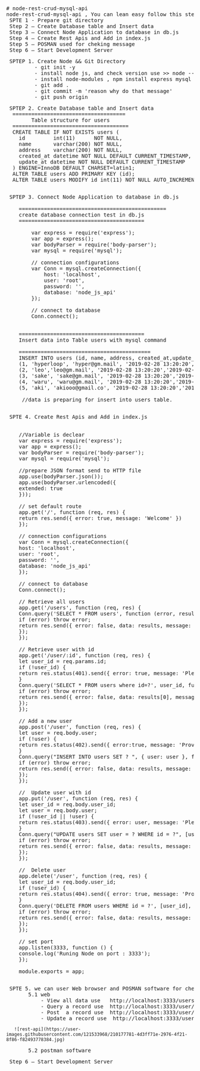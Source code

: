 <pre>
# node-rest-crud-mysql-api
node-rest-crud-mysql-api , You can lean easy follow this step
 SPTE 1 - Prepare git directory
 Step 2 – Create Database table and Insert data
 Step 3 – Connect Node Application to database in db.js
 Step 4 – Create Rest Apis and Add in index.js
 Step 5 – POSMAN used for cheking message
 Step 6 – Start Development Server
</pre>

<pre>
 SPTEP 1. Create Node && Git Directory 
         - git init -y
         - install node js, and check version use >> node --version
         - install node-modules , npm install express mysql mysql2 cors body-parsher
         - git add .
         - git commit -m 'reason why do that message'
         - git push origin         
</pre>

<pre>
 SPTEP 2. Create Database table and Insert data
  ====================================
        Table structure for users
  =====================================
  CREATE TABLE IF NOT EXISTS users (
    id         int(11)      NOT NULL,
    name       varchar(200) NOT NULL,
    address    varchar(200) NOT NULL,
    created_at datetime NOT NULL DEFAULT CURRENT_TIMESTAMP,
    update_at datetime NOT NULL DEFAULT CURRENT_TIMESTAMP
  ) ENGINE=InnoDB DEFAULT CHARSET=latin1;
  ALTER TABLE users ADD PRIMARY KEY (id);
  ALTER TABLE users MODIFY id int(11) NOT NULL AUTO_INCREMENT;

</pre>

<pre>
 SPTEP 3. Connect Node Application to database in db.js

    ===============================================
    create database connection test in db.js
    ========================================
    
        var express = require('express');
        var app = express();
        var bodyParser = require('body-parser');
        var mysql = require('mysql');

        // connection configurations
        var Conn = mysql.createConnection({
            host: 'localhost',
            user: 'root',
            password: '',
            database: 'node_js_api'
        });
        
        // connect to database
        Conn.connect(); 


    ========================================
    Insert data into Table users with mysql command

    ==========================================
    INSERT INTO users (id, name, address, created_at,update_at) VALUES
    (1, 'hyperloop', 'hyper@gm.mail', '2019-02-28 13:20:20','2019-02-28 13:20:20'),
    (2, 'leo','leo@gm.mail', '2019-02-28 13:20:20','2019-02-28 13:20:20'),
    (3, 'sake', 'sake@gm.mail', '2019-02-28 13:20:20','2019-02-28 13:20:20'),
    (4, 'waru', 'waru@gm.mail', '2019-02-28 13:20:20','2019-02-28 13:20:20'),
    (5, 'aki', 'akiooo@gmail.co', '2019-02-28 13:20:20','2019-02-28 13:20:20');

     //data is preparing for insert into users table.

</pre>

<pre>
 SPTE 4. Create Rest Apis and Add in index.js
        

    //Variable is declear 
    var express = require('express');
    var app = express();
    var bodyParser = require('body-parser');
    var mysql = require('mysql');

    //prepare JSON format send to HTTP file
    app.use(bodyParser.json());
    app.use(bodyParser.urlencoded({
    extended: true
    }));

    // set default route 
    app.get('/', function (req, res) {
    return res.send({ error: true, message: 'Welcome' })
    });

    // connection configurations
    var Conn = mysql.createConnection({
    host: 'localhost',
    user: 'root',
    password: '',
    database: 'node_js_api'
    });

    // connect to database
    Conn.connect(); 

    // Retrieve all users 
    app.get('/users', function (req, res) {
    Conn.query('SELECT * FROM users', function (error, results, fields) {
    if (error) throw error;
    return res.send({ error: false, data: results, message: 'users list.' });
    });
    });

    // Retrieve user with id 
    app.get('/user/:id', function (req, res) {
    let user_id = req.params.id;
    if (!user_id) {
    return res.status(401).send({ error: true, message: 'Please provide user_id' });
    }
    Conn.query('SELECT * FROM users where id=?', user_id, function (error, results, fields) {
    if (error) throw error;
    return res.send({ error: false, data: results[0], message: 'users list.' });
    });
    });

    // Add a new user  
    app.post('/user', function (req, res) {
    let user = req.body.user;
    if (!user) {
    return res.status(402).send({ error:true, message: 'Provide user' });
    }
    Conn.query("INSERT INTO users SET ? ", { user: user }, function (error, results, fields) {
    if (error) throw error;
    return res.send({ error: false, data: results, message: 'Created successfully.' });
    });
    });

    //  Update user with id
    app.put('/user', function (req, res) {
    let user_id = req.body.user_id;
    let user = req.body.user;
    if (!user_id || !user) {
    return res.status(403).send({ error: user, message: 'Please provide user and user_id' });
    }
    Conn.query("UPDATE users SET user = ? WHERE id = ?", [user, user_id], function (error, results, fields) {
    if (error) throw error;
    return res.send({ error: false, data: results, message: 'Updated successfully.' });
    });
    });

    //  Delete user
    app.delete('/user', function (req, res) {
    let user_id = req.body.user_id;
    if (!user_id) {
    return res.status(404).send({ error: true, message: 'Provide user_id' });
    }
    Conn.query('DELETE FROM users WHERE id = ?', [user_id], function (error, results, fields) {
    if (error) throw error;
    return res.send({ error: false, data: results, message: 'updated successfully.' });
    });
    }); 

    // set port
    app.listen(3333, function () {
    console.log('Runing Node on port : 3333');
    });

    module.exports = app;

</pre>

<pre>
 SPTE 5. we can user Web browser and POSMAN software for cheking node js message
       5.1 web 
           - View all data use   http://localhost:3333/users/
           - Query a record use  http://localhost:3333/user/1
           - Post  a record use  http://localhost:3333/user/   [data package]
           - Update a record use  http://localhost:3333/user/1 [data pakage]
</pre>
       ![rest-api](https://user-images.githubusercontent.com/121533968/210177781-4d3ff71e-2976-4f21-8f86-f82493778384.jpg)

       
<pre>
       5.2 postman software
</pre>
       
<pre>
 Step 6 – Start Development Server
</pre>


